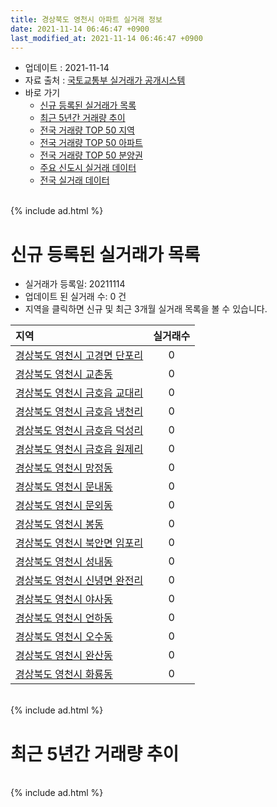 ```yaml
---
title: 경상북도 영천시 아파트 실거래 정보
date: 2021-11-14 06:46:47 +0900
last_modified_at: 2021-11-14 06:46:47 +0900
---
```


* 업데이트 : 2021-11-14
* 자료 출처 : [국토교통부 실거래가 공개시스템](http://rt.molit.go.kr)
* 바로 가기
    * [신규 등록된 실거래가 목록](#신규-등록된-실거래가-목록)
    * [최근 5년간 거래량 추이](#최근-5년간-거래량-추이)
    * [전국 거래량 TOP 50 지역](https://inasie.github.io/apt-trade-info/최근-3개월-전국에서-가장-거래가-많이-발생한-지역)
    * [전국 거래량 TOP 50 아파트](https://inasie.github.io/apt-trade-info/최근-3개월-전국에서-가장-거래가-많이-발생한-아파트)
    * [전국 거래량 TOP 50 분양권](https://inasie.github.io/apt-trade-info/최근-3개월-전국에서-가장-거래가-많이-발생한-분양권)
    * [주요 신도시 실거래 데이터](https://inasie.github.io/apt-trade-info/주요-신도시)
    * [전국 실거래 데이터](https://inasie.github.io/apt-trade-info/전국)

<br>
{% include ad.html %}
<br>

# 신규 등록된 실거래가 목록
* 실거래가 등록일: 20211114
* 업데이트 된 실거래 수: 0 건
* 지역을 클릭하면 신규 및 최근 3개월 실거래 목록을 볼 수 있습니다.


|지역|실거래수|
|:---|:---:|
|[경상북도 영천시 고경면 단포리](https://inasie.github.io/apt-trade-info/경상북도-영천시-고경면-단포리)|0|
|[경상북도 영천시 교촌동](https://inasie.github.io/apt-trade-info/경상북도-영천시-교촌동)|0|
|[경상북도 영천시 금호읍 교대리](https://inasie.github.io/apt-trade-info/경상북도-영천시-금호읍-교대리)|0|
|[경상북도 영천시 금호읍 냉천리](https://inasie.github.io/apt-trade-info/경상북도-영천시-금호읍-냉천리)|0|
|[경상북도 영천시 금호읍 덕성리](https://inasie.github.io/apt-trade-info/경상북도-영천시-금호읍-덕성리)|0|
|[경상북도 영천시 금호읍 원제리](https://inasie.github.io/apt-trade-info/경상북도-영천시-금호읍-원제리)|0|
|[경상북도 영천시 망정동](https://inasie.github.io/apt-trade-info/경상북도-영천시-망정동)|0|
|[경상북도 영천시 문내동](https://inasie.github.io/apt-trade-info/경상북도-영천시-문내동)|0|
|[경상북도 영천시 문외동](https://inasie.github.io/apt-trade-info/경상북도-영천시-문외동)|0|
|[경상북도 영천시 봉동](https://inasie.github.io/apt-trade-info/경상북도-영천시-봉동)|0|
|[경상북도 영천시 북안면 임포리](https://inasie.github.io/apt-trade-info/경상북도-영천시-북안면-임포리)|0|
|[경상북도 영천시 성내동](https://inasie.github.io/apt-trade-info/경상북도-영천시-성내동)|0|
|[경상북도 영천시 신녕면 완전리](https://inasie.github.io/apt-trade-info/경상북도-영천시-신녕면-완전리)|0|
|[경상북도 영천시 야사동](https://inasie.github.io/apt-trade-info/경상북도-영천시-야사동)|0|
|[경상북도 영천시 언하동](https://inasie.github.io/apt-trade-info/경상북도-영천시-언하동)|0|
|[경상북도 영천시 오수동](https://inasie.github.io/apt-trade-info/경상북도-영천시-오수동)|0|
|[경상북도 영천시 완산동](https://inasie.github.io/apt-trade-info/경상북도-영천시-완산동)|0|
|[경상북도 영천시 화룡동](https://inasie.github.io/apt-trade-info/경상북도-영천시-화룡동)|0|


<br>
{% include ad.html %}
<br>

# 최근 5년간 거래량 추이


<div style="width:100%;">
    <canvas id="deal_progress" height="200"></canvas>
</div>

<script>
new Chart(document.getElementById("deal_progress"), {
    type: 'line',
    data: {
        labels: ['201611','201612','201701','201702','201703','201704','201705','201706','201707','201708','201709','201710','201711','201712','201801','201802','201803','201804','201805','201806','201807','201808','201809','201810','201811','201812','201901','201902','201903','201904','201905','201906','201907','201908','201909','201910','201911','201912','202001','202002','202003','202004','202005','202006','202007','202008','202009','202010','202011','202012','202101','202102','202103','202104','202105','202106','202107','202108','202109','202110','202111'],
        datasets: [{
            label: '매매',
            pointRadius: 1,
            data: [52, 50, 49, 74, 70, 63, 47, 52, 52, 42, 50, 34, 54, 45, 72, 74, 86, 66, 53, 64, 47, 46, 61, 59, 85, 50, 57, 64, 93, 79, 59, 56, 59, 53, 60, 68, 55, 87, 57, 69, 75, 72, 98, 115, 103, 79, 74, 104, 156, 168, 175, 139, 217, 333, 312, 174, 120, 99, 117, 138, 24],
            borderColor: "rgba(255, 201, 14, 1)",
            backgroundColor: "rgba(255, 201, 14, 0.5)",
            fill: false,
            lineTension: 0
        },{
            label: '전월세',
            pointRadius: 1,
            data: [22, 17, 31, 61, 60, 91, 117, 50, 29, 46, 14, 43, 50, 38, 80, 47, 57, 80, 119, 51, 31, 39, 30, 36, 28, 23, 28, 50, 52, 53, 255, 58, 40, 38, 41, 43, 55, 31, 64, 75, 44, 29, 136, 53, 37, 53, 42, 47, 36, 26, 47, 58, 43, 97, 372, 126, 78, 70, 52, 35, 7],
            borderColor: "rgba(0, 141, 185, 1)",
            backgroundColor: "rgba(0, 141, 185, 0.5)",
            fill: false,
            lineTension: 0
        }
        ]
    },
    options: {
        responsive: true,
        title: {
            display: false
        },
        tooltips: {
            mode: 'index',
            intersect: false
        },
        hover: {
            mode: 'nearest',
            intersect: true
        },
        scales: {
            xAxes: [{
                display: true,
                scaleLabel: {
                    display: true,
                    labelString: '년/월'
                }
            }],
            yAxes: [{
                display: true,
                ticks: {
                    suggestedMin: 0,
                },
                scaleLabel: {
                    display: true,
                    labelString: '실거래 수'
                }
            }]
        }
    }
});

</script>


<br>
{% include ad.html %}
<br>

